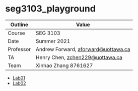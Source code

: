 # seg3103_playground

| Outline | Value |
| --- | --- |
| Course | SEG 3103 |
| Date | Summer 2021 |
| Professor | Andrew Forward, aforward@uottawa.ca |
| TA | Henry Chen, zchen229@uottawa.ca |
| Team | Xinhao Zhang 8761627 |

* [Lab01](lab01)
* [Lab02](lab02)
